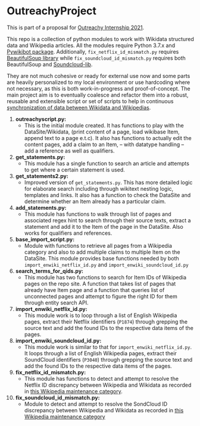 # OutreachyProject
This is part of a proposal for [Outreachy Internship 2021](https://www.outreachy.org/).

This repo is a collection of python modules to work with Wikidata structured data and Wikipedia articles. All the modules require Python 3.7.x and [Pywikibot package](https://github.com/wikimedia/pywikibot). Additionally, `fix_netflix_id_mismatch.py` requires [BeautifulSoup library](https://pypi.org/project/beautifulsoup4/) while `fix_soundcloud_id_mismatch.py` requires both  BeautifulSoup and [Soundcloud-lib](https://pypi.org/project/soundcloud-lib/).

They are not much cohesive or ready for external use now and some parts are heavily personalized to my local environment or use hardcoding where not necessary, as this is both work-in-progress and proof-of-concept. The main project aim is to eventually coalesce and refactor them into a robust, reusable and extensible script or set of scripts to help in continuous [synchronization of data between Wikidata and Wikipedias](https://phabricator.wikimedia.org/T276329).

1. **outreachyscript.py:**
   - This is the initial module created. It has functions to play with the DataSite/Wikidata, (print content of a page, load wikibase Item, append text to a page e.t.c). It also has functions to actually edit the content pages, add a claim to an
   Item, – with datatype handling – add a reference as well as qualifiers.
2. **get_statements.py:**
   - This module has a single function to search an article and attempts to get where a certain statement is used.
3. **get_statements2.py:**
   - Improved version of `get_statements.py`. This has more detailed logic for elaborate search including through wikitext
 nesting logic, templates and links. It also has a function to check the DataSite and determine whether an Item already has a particular claim.
3. **add_statements.py:**
   - This module has functions to walk through list of pages and associated regex hint to search through their source texts, extract a statement and add it to the Item of the page in the DataSite. Also works for qualifiers and references.
5. **base\_import\_script.py:**
   - Module with functions to retrieve all pages from a Wikipedia category and also to add multiple claims to multiple Item on the DataSite. This module provides base functions needed by both `import_enwiki_netflix_id.py` and `import_enwiki_soundcloud_id.py`
6. **search\_terms\_for\_qids.py:**
   - This module has two functions to search for Item IDs of Wikipedia pages on the repo site. A function that takes list of pages that already have Item page and a function that queries list of unconnected pages and attempt to figure the right ID for them through entity search API.
7. **import\_enwiki\_netflix\_id.py:**
   - This module work is to loop through a list of  English Wikipedia pages, extract their Netflix identifiers (`P1874`) through grepping the source text and add the found IDs to the respective data items of the pages.
8. **import\_enwiki\_soundcloud\_id.py:**
   - This module work is similar to that for `import_enwiki_netflix_id.py`. It loops through a list of  English Wikipedia pages, extract their SoundCloud identifiers (`P3040`) through grepping the source text and add the found IDs to the respective data items of the pages.
9. **fix\_netflix\_id_mismatch.py:**
   - This module has functions to detect and attempt to resolve the Netflix ID discrepancy between Wikipedia and Wikidata as recorded in [this Wikipedia maintenance category](https://en.wikipedia.org/wiki/Category:Netflix_title_ID_different_from_Wikidata).
10. **fix\_soundcloud\_id_mismatch.py:**
    - Module  to detect and attempt to resolve the SondCloud ID discrepancy between Wikipedia and Wikidata as recorded in [this Wikipedia maintenance category](https://en.wikipedia.org/wiki/Category:SoundCloud_ID_different_from_Wikidata)
